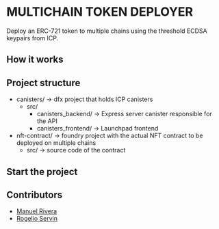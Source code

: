 # MULTICHAIN TOKEN DEPLOYER
Deploy an ERC-721 token to multiple chains using the threshold ECDSA keypairs from ICP.

## How it works

## Project structure
- canisters/ -> dfx project that holds ICP canisters
    - src/ 
        - canisters_backend/ -> Express server canister responsible for the API
        - canisters_frontend/ -> Launchpad frontend
- nft-contract/ -> foundry project with the actual NFT contract to be deployed on multiple chains
    - src/ -> source code of the contract 


## Start the project

## Contributors
- [Manuel Rivera](https://github.com/menuRivera)
- [Rogelio Servin](https://github.com/rogservin)

